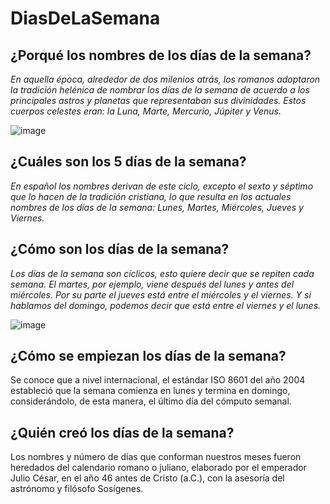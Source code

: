 # DiasDeLaSemana

## ¿Porqué los nombres de los días de la semana?

_En aquella época, alrededor de dos milenios atrás, los romanos adoptaron la tradición helénica de nombrar los días de la semana de acuerdo a los principales astros y planetas que representaban sus divinidades. Estos cuerpos celestes eran: la Luna, Marte, Mercurio, Júpiter y Venus._

![image](https://github.com/MARSFOREVER472/DiasDeLaSemana/assets/69094327/a5cea8aa-8127-4977-8918-395986a0a7b4)

## ¿Cuáles son los 5 días de la semana?

_En español los nombres derivan de este ciclo, excepto el sexto y séptimo que lo hacen de la tradición cristiana, lo que resulta en los actuales nombres de los días de la semana: Lunes, Martes, Miércoles, Jueves y Viernes._

## ¿Cómo son los días de la semana?

_Los días de la semana son cíclicos, esto quiere decir que se repiten cada semana. El martes, por ejemplo, viene después del lunes y antes del miércoles. Por su parte el jueves está entre el miércoles y el viernes. Y si hablamos del domingo, podemos decir que está entre el viernes y el lunes._

![image](https://github.com/MARSFOREVER472/DiasDeLaSemana/assets/69094327/c77dc834-3a26-427d-a4bf-19e30c44b56f)

## ¿Cómo se empiezan los días de la semana?

Se conoce que a nivel internacional, el estándar ISO 8601 del año 2004 estableció que la semana comienza en lunes y termina en domingo, considerándolo, de esta manera, el último día del cómputo semanal.

## ¿Quién creó los días de la semana?

Los nombres y número de días que conforman nuestros meses fueron heredados del calendario romano o juliano, elaborado por el emperador Julio César, en el año 46 antes de Cristo (a.C.), con la asesoría del astrónomo y filósofo Sosígenes.
